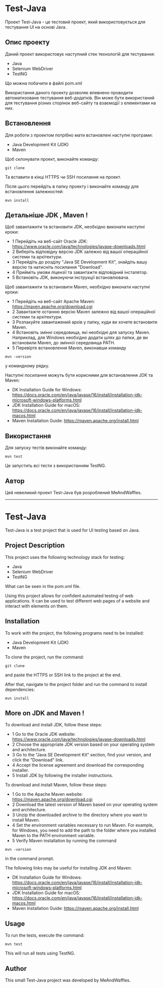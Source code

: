 # Test-Java

Проект Test-Java - це тестовий проект, який використовується для тестування UI на основі Java.

## Опис проекту
Даний проект використовує наступний стек технологій для тестування:

- Java
- Selenium WebDriver
- TestNG

Що можна побачити в файлі pom.xml

Використання даного проекту дозволяє впевнено проводити автоматизоване тестування веб-додатків. Він може бути використаний для тестування різних сторінок веб-сайту та взаємодії з елементами на них.

## Встановлення

Для роботи з проектом потрібно мати встановлені наступні програми:

- Java Development Kit (JDK)
- Maven

Щоб склонувати проект, виконайте команду:

```
git clone 
```

Та вставити в кінці HTTPS чи SSH посилання на проект.

Після цього перейдіть в папку проекту і виконайте команду для встановлення залежностей:

```
mvn install
```

## Детальніше JDK , Maven !

Щоб завантажити та встановити JDK, необхідно виконати наступні кроки:

- 1 Перейдіть на веб-сайт Oracle JDK: https://www.oracle.com/java/technologies/javase-downloads.html
- 2 Виберіть відповідну версію JDK залежно від вашої операційної системи та архітектури.
- 3 Перейдіть до розділу "Java SE Development Kit", знайдіть вашу версію та натисніть посилання "Download".
- 4 Прийміть умови ліцензії та завантажте відповідний інсталятор.
- 5 Встановіть JDK, виконуючи інструкції встановлювача.

Щоб завантажити та встановити Maven, необхідно виконати наступні кроки:

- 1 Перейдіть на веб-сайт Apache Maven: https://maven.apache.org/download.cgi
- 2 Завантажте останню версію Maven залежно від вашої операційної системи та архітектури.
- 3 Розпакуйте завантажений архів у папку, куди ви хочете встановити Maven.
- 4 Встановіть змінні середовища, які необхідні для запуску Maven. Наприклад, для Windows необхідно додати шлях до папки, де ви встановили Maven, до змінної середовища PATH.
- 5 Перевірте встановлення Maven, виконавши команду 

```
mvn -version
```

у командному рядку.
 
Наступні посилання можуть бути корисними для встановлення JDK та Maven:

- DK Installation Guide for Windows: https://docs.oracle.com/en/java/javase/16/install/installation-jdk-microsoft-windows-platforms.html
- JDK Installation Guide for macOS: https://docs.oracle.com/en/java/javase/16/install/installation-jdk-macos.html
- Maven Installation Guide: https://maven.apache.org/install.html

## Використання

Для запуску тестів виконайте команду:

```
mvn test
```

Це запустить всі тести з використанням TestNG.

## Автор

Цей невеликий проект Test-Java був розроблений MeAndWaffles.

_________________________________________________________________________________________________________________________

# Test-Java

Test-Java is a test project that is used for UI testing based on Java.

## Project Description
This project uses the following technology stack for testing:

- Java
- Selenium WebDriver
- TestNG

What can be seen in the pom.xml file.

Using this project allows for confident automated testing of web applications. It can be used to test different web pages of a website and interact with elements on them.

## Installation

To work with the project, the following programs need to be installed:

- Java Development Kit (JDK)
- Maven

To clone the project, run the command:

```
git clone 
```

and paste the HTTPS or SSH link to the project at the end.

After that, navigate to the project folder and run the command to install dependencies:

```
mvn install
```

## More on JDK and Maven !

To download and install JDK, follow these steps:

- 1 Go to the Oracle JDK website: https://www.oracle.com/java/technologies/javase-downloads.html
- 2 Choose the appropriate JDK version based on your operating system and architecture.
- 3 Go to the "Java SE Development Kit" section, find your version, and click the "Download" link.
- 4 Accept the license agreement and download the corresponding installer.
- 5 Install JDK by following the installer instructions.

To download and install Maven, follow these steps:

- 1 Go to the Apache Maven website: https://maven.apache.org/download.cgi
- 2 Download the latest version of Maven based on your operating system and architecture.
- 3 Unzip the downloaded archive to the directory where you want to install Maven.
- 4 Set the environment variables necessary to run Maven. For example, for Windows, you need to add the path to the folder where you installed Maven to the PATH environment variable.
- 5 Verify Maven installation by running the command

```
mvn -version
```

in the command prompt.
 
The following links may be useful for installing JDK and Maven:

- DK Installation Guide for Windows: https://docs.oracle.com/en/java/javase/16/install/installation-jdk-microsoft-windows-platforms.html
- JDK Installation Guide for macOS: https://docs.oracle.com/en/java/javase/16/install/installation-jdk-macos.html
- Maven Installation Guide: https://maven.apache.org/install.html

## Usage

To run the tests, execute the command:

```
mvn test
```

This will run all tests using TestNG.

## Author

This small Test-Java project was developed by MeAndWaffles.

